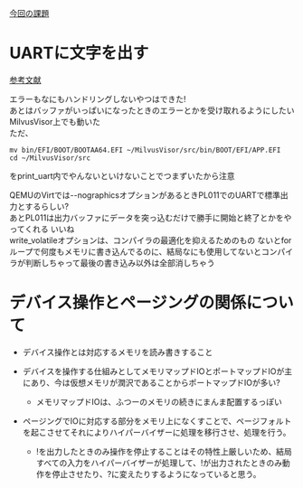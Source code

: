 [今回の課題](https://soft.taprix.org/code/hv/seccamp/t2)
# UARTに文字を出す
[参考文献](http://atelier-orchard.blogspot.com/2013/02/arm-qemu.html)

エラーもなにもハンドリングしないやつはできた!  
あとはバッファがいっぱいになったときのエラーとかを受け取れるようにしたい  
MilvusVisor上でも動いた  
ただ、
```
mv bin/EFI/BOOT/BOOTAA64.EFI ~/MilvusVisor/src/bin/BOOT/EFI/APP.EFI
cd ~/MilvusVisor/src
```
をprint_uart内でやんないといけないことでつまずいたから注意

QEMUのVirtでは--nographicsオプションがあるときPL011でのUARTで標準出力とするらしい?  
あとPL011は出力バッファにデータを突っ込むだけで勝手に開始と終了とかをやってくれる いいね  
write_volatileオプションは、コンパイラの最適化を抑えるためのもの ないとforループで何度もメモリに書き込んでるのに、結局なにも使用してないとコンパイラが判断しちゃって最後の書き込み以外は全部消しちゃう

# デバイス操作とページングの関係について
- デバイス操作とは対応するメモリを読み書きすること  

- デバイスを操作する仕組みとしてメモリマップドIOとポートマップドIOが主にあり、今は仮想メモリが潤沢であることからポートマップドIOが多い?
    - メモリマップドIOは、ふつーのメモリの続きにまんま配置するっぽい

- ページングでIOに対応する部分をメモリ上になくすことで、ページフォルトを起こさせてそれによりハイパーバイザーに処理を移行させ、処理を行う。  
    - !を出力したときのみ操作を停止することはその特性上厳しいため、結局すべての入力をハイパーバイザーが処理して、!が出力されたときのみ動作を停止させたり、?に変えたりするようになっていると思う。